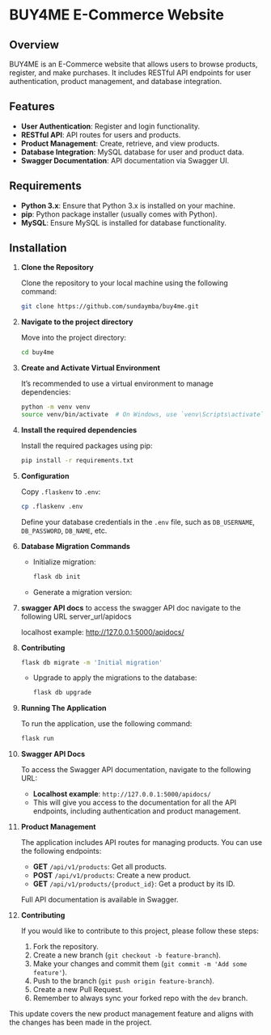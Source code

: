 # BUY4ME E-Commerce Website

## Overview

BUY4ME is an E-Commerce website that allows users to browse products, register, and make purchases. It includes RESTful API endpoints for user authentication, product management, and database integration.

## Features

- **User Authentication**: Register and login functionality.
- **RESTful API**: API routes for users and products.
- **Product Management**: Create, retrieve, and view products.
- **Database Integration**: MySQL database for user and product data.
- **Swagger Documentation**: API documentation via Swagger UI.

## Requirements

- **Python 3.x**: Ensure that Python 3.x is installed on your machine.
- **pip**: Python package installer (usually comes with Python).
- **MySQL**: Ensure MySQL is installed for database functionality.

## Installation

1. **Clone the Repository**

   Clone the repository to your local machine using the following command:

   ```bash
   git clone https://github.com/sundaymba/buy4me.git
   ```

2. **Navigate to the project directory**

   Move into the project directory:

   ```bash
   cd buy4me
   ```

3. **Create and Activate Virtual Environment**

   It’s recommended to use a virtual environment to manage dependencies:

   ```bash
   python -m venv venv
   source venv/bin/activate  # On Windows, use `venv\Scripts\activate`
   ```

4. **Install the required dependencies**

   Install the required packages using pip:

   ```bash
   pip install -r requirements.txt
   ```

5. **Configuration**
   
   Copy `.flaskenv` to `.env`:

   ```bash
   cp .flaskenv .env
   ```

   Define your database credentials in the `.env` file, such as `DB_USERNAME`, `DB_PASSWORD`, `DB_NAME`, etc.

6. **Database Migration Commands**
   
   - Initialize migration:

     ```bash
     flask db init
     ```

   - Generate a migration version:

8. **swagger API docs**
    to access the swagger API doc
    navigate to the following URL
    server_url/apidocs

    localhost example: http://127.0.0.1:5000/apidocs/

9. **Contributing**
     ```bash
     flask db migrate -m 'Initial migration'
     ```

   - Upgrade to apply the migrations to the database:

     ```bash
     flask db upgrade
     ```

7. **Running The Application**

   To run the application, use the following command:

   ```bash
   flask run
   ```

8. **Swagger API Docs**

   To access the Swagger API documentation, navigate to the following URL:

   - **Localhost example**: `http://127.0.0.1:5000/apidocs/`
   - This will give you access to the documentation for all the API endpoints, including authentication and product management.

9. **Product Management**

   The application includes API routes for managing products. You can use the following endpoints:
   
   - **GET** `/api/v1/products`: Get all products.
   - **POST** `/api/v1/products`: Create a new product.
   - **GET** `/api/v1/products/{product_id}`: Get a product by its ID.
   
   Full API documentation is available in Swagger.

10. **Contributing**

    If you would like to contribute to this project, please follow these steps:

    1. Fork the repository.
    2. Create a new branch (`git checkout -b feature-branch`).
    3. Make your changes and commit them (`git commit -m 'Add some feature'`).
    4. Push to the branch (`git push origin feature-branch`).
    5. Create a new Pull Request.
    6. Remember to always sync your forked repo with the `dev` branch.

This update covers the new product management feature and aligns with the changes has been made in the project.
